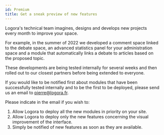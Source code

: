 ```yaml
---
id: Premium
title: Get a sneak preview of new features  
---
```


Logora's technical team imagines, designs and develops new projects every month to improve your space. 

For example, in the summer of 2022 we developed a comment space linked to the debate space, an advanced statistics panel for your administration space and a module that automatically links a debate to articles based on the proposed topic. 

These developments are being tested internally for several weeks and then rolled out to our closest partners before being extended to everyone. 

If you would like to be notified first about modules that have been successfully tested internally and to be the first to be deployed, please send us an email to pierre@logora.fr. 

Please indicate in the email if you wish to: 

1. Allow Logora to deploy all the new modules in priority on your site.
2. Allow Logora to deploy only the new features concerning the visual improvement of the interface. 
3. Simply be notified of new features as soon as they are available. 
